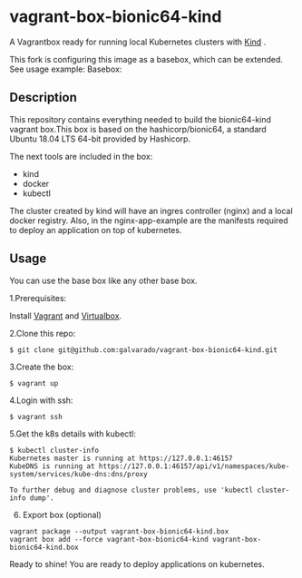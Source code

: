 # vagrant-box-bionic64-kind
A Vagrantbox ready  for running local Kubernetes clusters with [Kind](https://kind.sigs.k8s.io/) .

This fork is configuring this image as a basebox, which can be extended.
See usage example: [](https://github.com/ricardojlrufino/vagrant-multicluster-kind)
Basebox: [](https://app.vagrantup.com/ricardojlrufino/boxes/vagrant-box-bionic64-kind)

## Description
This repository contains everything needed to build the bionic64-kind vagrant box.This box is based on the hashicorp/bionic64, a standard Ubuntu 18.04 LTS 64-bit provided by Hashicorp.

The next tools are included in the box:

* kind
* docker
* kubectl

The cluster created by kind will have an ingres controller (nginx) and a local docker registry.
Also, in the nginx-app-example are the manifests required to deploy an application on top of kubernetes.


## Usage
You can use the base box like any other base box. 

1.Prerequisites:

Install [Vagrant](https://www.vagrantup.com/docs/installation) and [Virtualbox](https://www.vagrantup.com/docs/providers/virtualbox).

2.Clone this repo:
```
$ git clone git@github.com:galvarado/vagrant-box-bionic64-kind.git
```

3.Create the box:
```
$ vagrant up
```

4.Login with ssh:
```
$ vagrant ssh
```

5.Get the k8s details with kubectl:

```
$ kubectl cluster-info
Kubernetes master is running at https://127.0.0.1:46157
KubeDNS is running at https://127.0.0.1:46157/api/v1/namespaces/kube-system/services/kube-dns:dns/proxy

To further debug and diagnose cluster problems, use 'kubectl cluster-info dump'.
```


6. Export box (optional)

```
vagrant package --output vagrant-box-bionic64-kind.box
vagrant box add --force vagrant-box-bionic64-kind vagrant-box-bionic64-kind.box
```


Ready to shine! You are ready to deploy applications on kubernetes.

